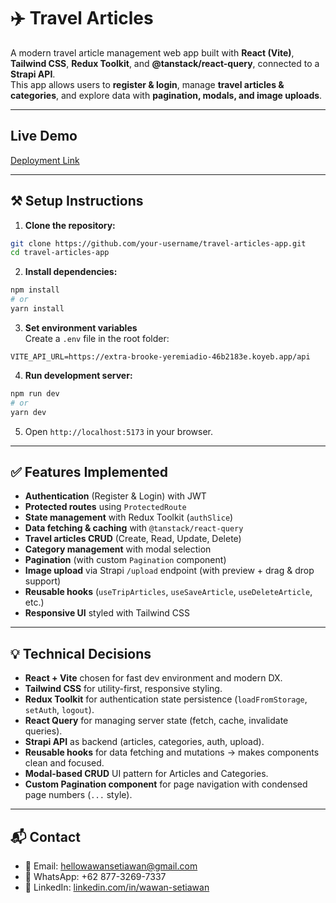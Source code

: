 # ✈️ Travel Articles

A modern travel article management web app built with **React (Vite)**, **Tailwind CSS**, **Redux Toolkit**, and **@tanstack/react-query**, connected to a **Strapi API**.  
This app allows users to **register & login**, manage **travel articles & categories**, and explore data with **pagination, modals, and image uploads**.

---

## Live Demo

[Deployment Link](https://lalajoyuk.netlify.app)

---

## ⚒️ Setup Instructions

1. **Clone the repository:**

```bash
git clone https://github.com/your-username/travel-articles-app.git
cd travel-articles-app
```

2. **Install dependencies:**

```bash
npm install
# or
yarn install
```

3. **Set environment variables**  
   Create a `.env` file in the root folder:

```env
VITE_API_URL=https://extra-brooke-yeremiadio-46b2183e.koyeb.app/api
```

4. **Run development server:**

```bash
npm run dev
# or
yarn dev
```

5. Open `http://localhost:5173` in your browser.

---

## ✅ Features Implemented

- **Authentication** (Register & Login) with JWT
- **Protected routes** using `ProtectedRoute`
- **State management** with Redux Toolkit (`authSlice`)
- **Data fetching & caching** with `@tanstack/react-query`
- **Travel articles CRUD** (Create, Read, Update, Delete)
- **Category management** with modal selection
- **Pagination** (with custom `Pagination` component)
- **Image upload** via Strapi `/upload` endpoint (with preview + drag & drop support)
- **Reusable hooks** (`useTripArticles`, `useSaveArticle`, `useDeleteArticle`, etc.)
- **Responsive UI** styled with Tailwind CSS

---

## 💡 Technical Decisions

- **React + Vite** chosen for fast dev environment and modern DX.
- **Tailwind CSS** for utility-first, responsive styling.
- **Redux Toolkit** for authentication state persistence (`loadFromStorage`, `setAuth`, `logout`).
- **React Query** for managing server state (fetch, cache, invalidate queries).
- **Strapi API** as backend (articles, categories, auth, upload).
- **Reusable hooks** for data fetching and mutations → makes components clean and focused.
- **Modal-based CRUD** UI pattern for Articles and Categories.
- **Custom Pagination component** for page navigation with condensed page numbers (`...` style).

---

## 📬 Contact

- 📧 Email: hellowawansetiawan@gmail.com
- 💬 WhatsApp: +62 877-3269-7337
- 💼 LinkedIn: [linkedin.com/in/wawan-setiawan](https://www.linkedin.com/in/wawan-setiawan-84934a206/)
